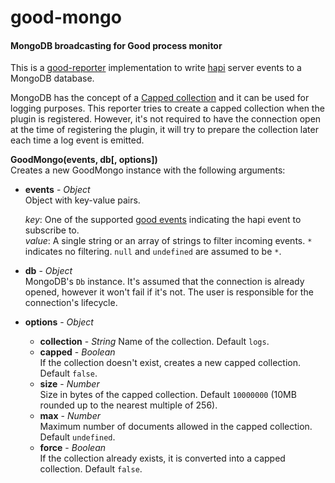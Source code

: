 good-mongo
==========

#### MongoDB broadcasting for Good process monitor ####

This is a [good-reporter][good-reporter] implementation to write [hapi][hapi] server events to a MongoDB database.

MongoDB has the concept of a [Capped collection][capped-collection] and it can be used for logging purposes. This reporter tries to create a capped collection when the plugin is registered. However, it's not required to have the connection open at the time of registering the plugin, it will try to prepare the collection later each time a log event is emitted.

__GoodMongo(events, db[, options])__  
Creates a new GoodMongo instance with the following arguments:

- __events__ - _Object_  
  Object with key-value pairs.

  _key_: One of the supported [good events][good] indicating the hapi event to subscribe to.  
  _value_: A single string or an array of strings to filter incoming events. `*` indicates no filtering. `null` and `undefined` are assumed to be `*`.
- __db__ - _Object_  
  MongoDB's `Db` instance. It's assumed that the connection is already opened, however it won't fail if it's not. The user is responsible for the connection's lifecycle.
- __options__ - _Object_  
  - __collection__ - _String_
    Name of the collection. Default `logs`.
  - __capped__ - _Boolean_  
    If the collection doesn't exist, creates a new capped collection. Default `false`.
  - __size__ - _Number_  
    Size in bytes of the capped collection. Default `10000000` (10MB rounded up to the nearest multiple of 256).
  - __max__ - _Number_  
    Maximum number of documents allowed in the capped collection. Default `undefined`.
  - __force__ - _Boolean_  
    If the collection already exists, it is converted into a capped collection. Default `false`.

[good-reporter]: https://github.com/hapijs/good-reporter
[good]: https://github.com/hapijs/good
[hapi]: http://hapijs.com
[capped-collection]: http://docs.mongodb.org/manual/core/capped-collections